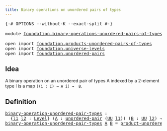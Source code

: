 ```yaml
---
title: Binary operations on unordered pairs of types
---
```


<pre class="Agda"><a id="71" class="Symbol">{-#</a> <a id="75" class="Keyword">OPTIONS</a> <a id="83" class="Pragma">--without-K</a> <a id="95" class="Pragma">--exact-split</a> <a id="109" class="Symbol">#-}</a>

<a id="114" class="Keyword">module</a> <a id="121" href="foundation.binary-operations-unordered-pairs-of-types.html" class="Module">foundation.binary-operations-unordered-pairs-of-types</a> <a id="175" class="Keyword">where</a>

<a id="182" class="Keyword">open</a> <a id="187" class="Keyword">import</a> <a id="194" href="foundation.products-unordered-pairs-of-types.html" class="Module">foundation.products-unordered-pairs-of-types</a>
<a id="239" class="Keyword">open</a> <a id="244" class="Keyword">import</a> <a id="251" href="foundation.universe-levels.html" class="Module">foundation.universe-levels</a>
<a id="278" class="Keyword">open</a> <a id="283" class="Keyword">import</a> <a id="290" href="foundation.unordered-pairs.html" class="Module">foundation.unordered-pairs</a>
</pre>
## Idea

A binary operation on an unordered pair of types A indexed by a 2-element type I is a map `((i : I) → A i) →  B`.

## Definition

<pre class="Agda"><a id="binary-operation-unordered-pair-types"></a><a id="469" href="foundation.binary-operations-unordered-pairs-of-types.html#469" class="Function">binary-operation-unordered-pair-types</a> <a id="507" class="Symbol">:</a>
  <a id="511" class="Symbol">{</a><a id="512" href="foundation.binary-operations-unordered-pairs-of-types.html#512" class="Bound">l1</a> <a id="515" href="foundation.binary-operations-unordered-pairs-of-types.html#515" class="Bound">l2</a> <a id="518" class="Symbol">:</a> <a id="520" href="Agda.Primitive.html#597" class="Postulate">Level</a><a id="525" class="Symbol">}</a> <a id="527" class="Symbol">(</a><a id="528" href="foundation.binary-operations-unordered-pairs-of-types.html#528" class="Bound">A</a> <a id="530" class="Symbol">:</a> <a id="532" href="foundation.unordered-pairs.html#2381" class="Function">unordered-pair</a> <a id="547" class="Symbol">(</a><a id="548" href="foundation-core.universe-levels.html#235" class="Primitive">UU</a> <a id="551" href="foundation.binary-operations-unordered-pairs-of-types.html#512" class="Bound">l1</a><a id="553" class="Symbol">))</a> <a id="556" class="Symbol">(</a><a id="557" href="foundation.binary-operations-unordered-pairs-of-types.html#557" class="Bound">B</a> <a id="559" class="Symbol">:</a> <a id="561" href="foundation-core.universe-levels.html#235" class="Primitive">UU</a> <a id="564" href="foundation.binary-operations-unordered-pairs-of-types.html#515" class="Bound">l2</a><a id="566" class="Symbol">)</a> <a id="568" class="Symbol">→</a> <a id="570" href="foundation-core.universe-levels.html#235" class="Primitive">UU</a> <a id="573" class="Symbol">(</a><a id="574" href="foundation.binary-operations-unordered-pairs-of-types.html#512" class="Bound">l1</a> <a id="577" href="Agda.Primitive.html#810" class="Primitive Operator">⊔</a> <a id="579" href="foundation.binary-operations-unordered-pairs-of-types.html#515" class="Bound">l2</a><a id="581" class="Symbol">)</a>
<a id="583" href="foundation.binary-operations-unordered-pairs-of-types.html#469" class="Function">binary-operation-unordered-pair-types</a> <a id="621" href="foundation.binary-operations-unordered-pairs-of-types.html#621" class="Bound">A</a> <a id="623" href="foundation.binary-operations-unordered-pairs-of-types.html#623" class="Bound">B</a> <a id="625" class="Symbol">=</a> <a id="627" href="foundation.products-unordered-pairs-of-types.html#1091" class="Function">product-unordered-pair-types</a> <a id="656" href="foundation.binary-operations-unordered-pairs-of-types.html#621" class="Bound">A</a> <a id="658" class="Symbol">→</a> <a id="660" href="foundation.binary-operations-unordered-pairs-of-types.html#623" class="Bound">B</a>
</pre>